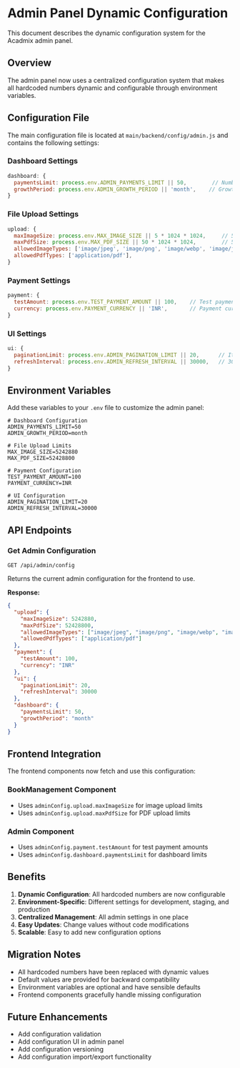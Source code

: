 # Admin Panel Dynamic Configuration

This document describes the dynamic configuration system for the Acadmix admin panel.

## Overview

The admin panel now uses a centralized configuration system that makes all hardcoded numbers dynamic and configurable through environment variables.

## Configuration File

The main configuration file is located at `main/backend/config/admin.js` and contains the following settings:

### Dashboard Settings

```javascript
dashboard: {
  paymentsLimit: process.env.ADMIN_PAYMENTS_LIMIT || 50,        // Number of payments to show in dashboard
  growthPeriod: process.env.ADMIN_GROWTH_PERIOD || 'month',    // Growth calculation period
}
```

### File Upload Settings

```javascript
upload: {
  maxImageSize: process.env.MAX_IMAGE_SIZE || 5 * 1024 * 1024,     // 5MB default
  maxPdfSize: process.env.MAX_PDF_SIZE || 50 * 1024 * 1024,        // 50MB default
  allowedImageTypes: ['image/jpeg', 'image/png', 'image/webp', 'image/jpg'],
  allowedPdfTypes: ['application/pdf'],
}
```

### Payment Settings

```javascript
payment: {
  testAmount: process.env.TEST_PAYMENT_AMOUNT || 100,    // Test payment amount
  currency: process.env.PAYMENT_CURRENCY || 'INR',       // Payment currency
}
```

### UI Settings

```javascript
ui: {
  paginationLimit: process.env.ADMIN_PAGINATION_LIMIT || 20,      // Items per page
  refreshInterval: process.env.ADMIN_REFRESH_INTERVAL || 30000,   // 30 seconds
}
```

## Environment Variables

Add these variables to your `.env` file to customize the admin panel:

```env
# Dashboard Configuration
ADMIN_PAYMENTS_LIMIT=50
ADMIN_GROWTH_PERIOD=month

# File Upload Limits
MAX_IMAGE_SIZE=5242880
MAX_PDF_SIZE=52428800

# Payment Configuration
TEST_PAYMENT_AMOUNT=100
PAYMENT_CURRENCY=INR

# UI Configuration
ADMIN_PAGINATION_LIMIT=20
ADMIN_REFRESH_INTERVAL=30000
```

## API Endpoints

### Get Admin Configuration

```
GET /api/admin/config
```

Returns the current admin configuration for the frontend to use.

**Response:**
```json
{
  "upload": {
    "maxImageSize": 5242880,
    "maxPdfSize": 52428800,
    "allowedImageTypes": ["image/jpeg", "image/png", "image/webp", "image/jpg"],
    "allowedPdfTypes": ["application/pdf"]
  },
  "payment": {
    "testAmount": 100,
    "currency": "INR"
  },
  "ui": {
    "paginationLimit": 20,
    "refreshInterval": 30000
  },
  "dashboard": {
    "paymentsLimit": 50,
    "growthPeriod": "month"
  }
}
```

## Frontend Integration

The frontend components now fetch and use this configuration:

### BookManagement Component

- Uses `adminConfig.upload.maxImageSize` for image upload limits
- Uses `adminConfig.upload.maxPdfSize` for PDF upload limits

### Admin Component

- Uses `adminConfig.payment.testAmount` for test payment amounts
- Uses `adminConfig.dashboard.paymentsLimit` for dashboard limits

## Benefits

1. **Dynamic Configuration**: All hardcoded numbers are now configurable
2. **Environment-Specific**: Different settings for development, staging, and production
3. **Centralized Management**: All admin settings in one place
4. **Easy Updates**: Change values without code modifications
5. **Scalable**: Easy to add new configuration options

## Migration Notes

- All hardcoded numbers have been replaced with dynamic values
- Default values are provided for backward compatibility
- Environment variables are optional and have sensible defaults
- Frontend components gracefully handle missing configuration

## Future Enhancements

- Add configuration validation
- Add configuration UI in admin panel
- Add configuration versioning
- Add configuration import/export functionality
